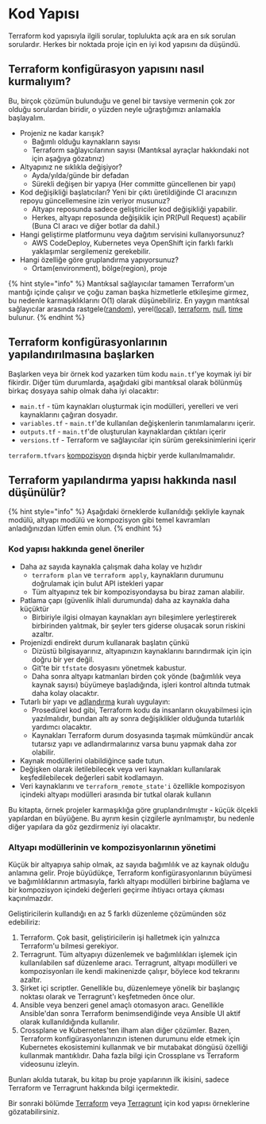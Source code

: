 # Kod Yapısı

Terraform kod yapısıyla ilgili sorular, toplulukta açık ara en sık sorulan sorulardır. Herkes bir noktada proje için en iyi kod yapısını da düşündü.

## Terraform konfigürasyon yapısını nasıl kurmalıyım?

Bu, birçok çözümün bulunduğu ve genel bir tavsiye vermenin çok zor olduğu sorulardan biridir, o yüzden neyle uğraştığımızı anlamakla başlayalım.

* Projeniz ne kadar karışık?
  * Bağımlı olduğu kaynakların sayısı
  * Terraform sağlayıcılarının sayısı (Mantıksal ayraçlar hakkındaki not için aşağıya gözatınız)
* Altyapınız ne sıklıkla değişiyor?
  * Ayda/yılda/günde bir defadan
  * Sürekli değişen bir yapıya (Her committe güncellenen bir yapı)
* Kod değişikliği başlatıcıları? Yeni bir çıktı üretildiğinde CI aracınızın repoyu güncellemesine izin veriyor musunuz?
  * Altyapı reposunda sadece geliştiriciler kod değişikliği yapabilir.
  * Herkes, altyapı reposunda değişiklik için PR(Pull Request) açabilir (Buna CI aracı ve diğer botlar da dahil.)
* Hangi geliştirme platformunu veya dağıtım servisini kullanıyorsunuz?
  * AWS CodeDeploy, Kubernetes veya OpenShift için farklı farklı yaklaşımlar sergilemeniz gerekebilir.
* Hangi özelliğe göre gruplandırma yapıyorsunuz?
  * Ortam(environment), bölge(region), proje

{% hint style="info" %}
Mantıksal sağlayıcılar tamamen Terraform'un mantığı içinde çalışır ve çoğu zaman başka hizmetlerle etkileşime girmez, bu nedenle karmaşıklıklarını O(1) olarak düşünebiliriz. En yaygın mantıksal sağlayıcılar arasında rastgele([random](https://registry.terraform.io/providers/hashicorp/random/latest/docs)), yerel([local](https://registry.terraform.io/providers/hashicorp/local/latest/docs)), [terraform](https://www.terraform.io/docs/providers/terraform/index.html), [null](https://registry.terraform.io/providers/hashicorp/null/latest/docs), [time](https://registry.terraform.io/providers/hashicorp/time/latest) bulunur.
{% endhint %}

## Terraform konfigürasyonlarının yapılandırılmasına başlarken

Başlarken veya bir örnek kod yazarken tüm kodu `main.tf`'ye koymak iyi bir fikirdir. Diğer tüm durumlarda, aşağıdaki gibi mantıksal olarak bölünmüş birkaç dosyaya sahip olmak daha iyi olacaktır:

* `main.tf` - tüm kaynakları oluşturmak için modülleri, yerelleri ve veri kaynaklarını çağıran dosyadır.
* `variables.tf` - `main.tf`'de kullanılan değişkenlerin tanımlamalarını içerir.
* `outputs.tf` - `main.tf`'de oluşturulan kaynaklardan çıktıları içerir
* `versions.tf` - Terraform ve sağlayıcılar için sürüm gereksinimlerini içerir

`terraform.tfvars` [kompozisyon](key-concepts.md#composition) dışında hiçbir yerde kullanılmamalıdır.

## Terraform yapılandırma yapısı hakkında nasıl düşünülür?

{% hint style="info" %}
Aşağıdaki örneklerde kullanıldığı şekliyle kaynak modülü, altyapı modülü ve kompozisyon gibi temel kavramları anladığınızdan lütfen emin olun.
{% endhint %}

### Kod yapısı hakkında genel öneriler

* Daha az sayıda kaynakla çalışmak daha kolay ve hızlıdır
  * `terraform plan` ve `terraform apply`, kaynakların durumunu doğrulamak için bulut API istekleri yapar
  * Tüm altyapınız tek bir kompozisyondaysa bu biraz zaman alabilir.
* Patlama çapı (güvenlik ihlali durumunda) daha az kaynakla daha küçüktür
  * Birbiriyle ilgisi olmayan kaynakları ayrı bileşimlere yerleştirerek birbirinden yalıtmak, bir şeyler ters giderse oluşacak sorun riskini azaltır.
* Projenizdi endirekt durum kullanarak başlatın çünkü
  * Dizüstü bilgisayarınız, altyapınızın kaynaklarını barındırmak için için doğru bir yer değil.
  * Git'te bir `tfstate` dosyasını yönetmek kabustur.
  * Daha sonra altyapı katmanları birden çok yönde (bağımlılık veya kaynak sayısı) büyümeye başladığında, işleri kontrol altında tutmak daha kolay olacaktır.
* Tutarlı bir yapı ve [adlandırma](naming.md) kuralı uygulayın:
  * Prosedürel kod gibi, Terraform kodu da insanların okuyabilmesi için yazılmalıdır, bundan altı ay sonra değişiklikler olduğunda tutarlılık yardımcı olacaktır.
  * Kaynakları Terraform durum dosyasında taşımak mümkündür ancak tutarsız yapı ve adlandırmalarınız varsa bunu yapmak daha zor olabilir.
* Kaynak modüllerini olabildiğince sade tutun.
* Değişken olarak iletilebilecek veya veri kaynakları kullanılarak keşfedilebilecek değerleri sabit kodlamayın.
* Veri kaynaklarını ve `terraform_remote_state'i` özellikle kompozisyon içindeki altyapı modülleri arasında bir tutkal olarak kullanın

Bu kitapta, örnek projeler karmaşıklığa göre gruplandırılmıştır - küçük ölçekli yapılardan en büyüğene. Bu ayrım kesin çizgilerle ayrılmamıştır, bu nedenle diğer yapılara da göz gezdirmeniz iyi olacaktır.

### Altyapı modüllerinin ve kompozisyonlarının yönetimi

Küçük bir altyapıya sahip olmak, az sayıda bağımlılık ve az kaynak olduğu anlamına gelir. Proje büyüdükçe, Terraform konfigürasyonlarının büyümesi ve bağımlılıklarının artmasıyla, farklı altyapı modülleri birbirine bağlama ve bir kompozisyon içindeki değerleri geçirme ihtiyacı ortaya çıkması kaçınılmazdır.

Geliştiricilerin kullandığı en az 5 farklı düzenleme çözümünden söz edebiliriz:

1. Terraform. Çok basit, geliştiricilerin işi halletmek için yalnızca Terraform'u bilmesi gerekiyor.
2. Terragrunt. Tüm altyapıyı düzenlemek ve bağımlılıkları işlemek için kullanılabilen saf düzenleme aracı. Terragrunt, altyapı modülleri ve kompozisyonları ile kendi makinenizde çalışır, böylece kod tekrarını azaltır.
3. Şirket içi scriptler. Genellikle bu, düzenlemeye yönelik bir başlangıç noktası olarak ve Terragrunt'ı keşfetmeden önce olur.
4. Ansible veya benzeri genel amaçlı otomasyon aracı. Genellikle Ansible'dan sonra Terraform benimsendiğinde veya Ansible UI aktif olarak kullanıldığında kullanılır.
5. Crossplane ve Kubernetes'ten ilham alan diğer çözümler. Bazen, Terraform konfigürasyonlarınızın istenen durumunu elde etmek için Kubernetes ekosistemini kullanmak ve bir mutabakat döngüsü özelliği kullanmak mantıklıdır. Daha fazla bilgi için Crossplane vs Terraform videosunu izleyin.

Bunları akılda tutarak, bu kitap bu proje yapılarının ilk ikisini, sadece Terraform ve Terragrunt hakkında bilgi içermektedir.

Bir sonraki bölümde [Terraform](examples/terraform/) veya [Terragrunt](examples/terragrunt.md) için kod yapısı örneklerine gözatabilirsiniz.
